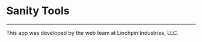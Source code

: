 <h1>Sanity Tools</h1>

<hr>

<p>This app was developed by the web team at Linchpin Industries, LLC.</p>